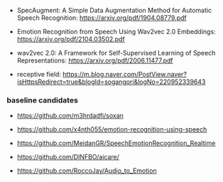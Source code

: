 - SpecAugment: A Simple Data Augmentation Method for Automatic Speech Recognition: https://arxiv.org/pdf/1904.08779.pdf

- Emotion Recognition from Speech Using Wav2vec 2.0 Embeddings: https://arxiv.org/pdf/2104.03502.pdf

- wav2vec 2.0: A Framework for Self-Supervised Learning of Speech Representations: https://arxiv.org/pdf/2006.11477.pdf

- receptive field: https://m.blog.naver.com/PostView.naver?isHttpsRedirect=true&blogId=sogangori&logNo=220952339643


### baseline candidates

- https://github.com/m3hrdadfi/soxan

- https://github.com/x4nth055/emotion-recognition-using-speech

- https://github.com/MeidanGR/SpeechEmotionRecognition_Realtime

- https://github.com/DINFBO/aicare/

- https://github.com/RoccoJay/Audio_to_Emotion
